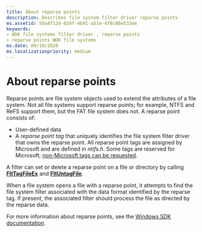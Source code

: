 ```yaml
---
title: About reparse points
description: Describes file system filter driver reparse points
ms.assetid: 50a4f124-024f-4b91-a51e-4f8c86e532ee
keywords:
- WDK file systems filter driver , reparse points
- reparse points WDK file systems
ms.date: 09/10/2020
ms.localizationpriority: medium
---
```


# About reparse points

Reparse points are file system objects used to extend the attributes of a file system. Not all file systems support reparse points; for example, NTFS and ReFS support them, but the FAT file system does not. A reparse point consists of:

- User-defined data
- A *reparse point tag* that uniquely identifies the file system filter driver that owns the reparse point. All reparse point tags are assigned by Microsoft and are defined in *ntifs.h*. Some tags are reserved for Microsoft; [non-Microsoft tags can be requested](reparse-point-tag-request.md).

A filter can set or delete a reparse point on a file or directory by calling [**FltTagFileEx**](https://docs.microsoft.com/windows-hardware/drivers/ddi/fltkernel/nf-fltkernel-flttagfileex) and [**FltUntagFile**](https://docs.microsoft.com/windows-hardware/drivers/ddi/fltkernel/nf-fltkernel-fltuntagfile).

When a file system opens a file with a reparse point, it attempts to find the file system filter associated with the data format identified by the reparse tag. If present, the associated filter should process the file as directed by the reparse data.

For more information about reparse points, see the [Windows SDK documentation](https://docs.microsoft.com/windows/win32/fileio/reparse-points).
